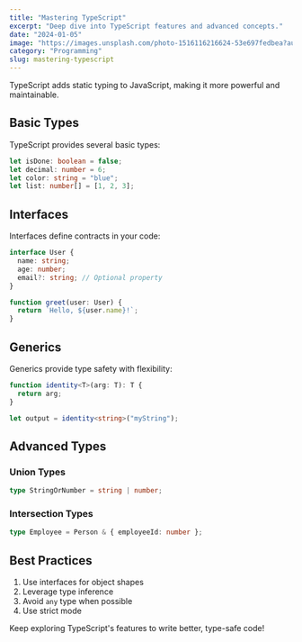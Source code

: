```yaml
---
title: "Mastering TypeScript"
excerpt: "Deep dive into TypeScript features and advanced concepts."
date: "2024-01-05"
image: "https://images.unsplash.com/photo-1516116216624-53e697fedbea?auto=format&fit=crop&q=80&w=800"
category: "Programming"
slug: mastering-typescript
---
```



TypeScript adds static typing to JavaScript, making it more powerful and maintainable.

## Basic Types

TypeScript provides several basic types:

```typescript
let isDone: boolean = false;
let decimal: number = 6;
let color: string = "blue";
let list: number[] = [1, 2, 3];
```

## Interfaces

Interfaces define contracts in your code:

```typescript
interface User {
  name: string;
  age: number;
  email?: string; // Optional property
}

function greet(user: User) {
  return `Hello, ${user.name}!`;
}
```

## Generics

Generics provide type safety with flexibility:

```typescript
function identity<T>(arg: T): T {
  return arg;
}

let output = identity<string>("myString");
```

## Advanced Types

### Union Types
```typescript
type StringOrNumber = string | number;
```

### Intersection Types
```typescript
type Employee = Person & { employeeId: number };
```

## Best Practices

1. Use interfaces for object shapes
2. Leverage type inference
3. Avoid `any` type when possible
4. Use strict mode

Keep exploring TypeScript's features to write better, type-safe code!
